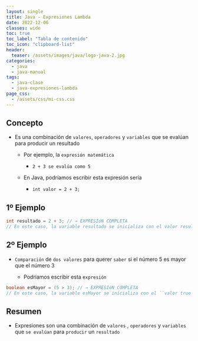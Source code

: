 ```yaml
---
layout: single
title: Java - Expresiones Lambda
date: 2022-12-06
classes: wide
toc: true
toc_label: "Tabla de contenido"
toc_icon: "clipboard-list"
header:
  teaser: /assets/images/java/logo-java-2.jpg
categories:
  - java
  - java-manual
tags:
  - java-clase
  - java-expresiones-lambda
page_css: 
  - /assets/css/mi-css.css
---
```


## Concepto

* Es una combinación de ``valores``, ``operadores`` y ``variables`` que se evalúan para producir un resultado

  * Por ejemplo, la ``expresión matemática``

    * ``2 + 3 se evalúa como 5``

  * En Java, podríamos escribir esta expresión sería

    * ``int valor = 2 + 3;``

## 1º Ejemplo

```java
int resultado = 2 + 3; // → EXPRESIóN COMPLETA
// En este caso, la variable resultado se inicializa con el valor resultante de evaluar la expresión 2 + 3.
```

## 2º Ejemplo

* ``Comparación`` de ``dos valores`` para querer ``saber`` si el número 5 es mayor que el número 3

  * Podríamos escribir esta ``expresión``

```java
boolean esMayor = (5 > 3); // → EXPRESIóN COMPLETA
// En este caso, la variable esMayor se inicializa con el ``valor true`` porque la expresión 5 > 3 se evalúa como true.
```

## Resumen

* Expresiones son una combinación de ``valores`` , ``operadores`` y ``variables`` que ``se evalúan`` para ``producir`` un ``resultado``
